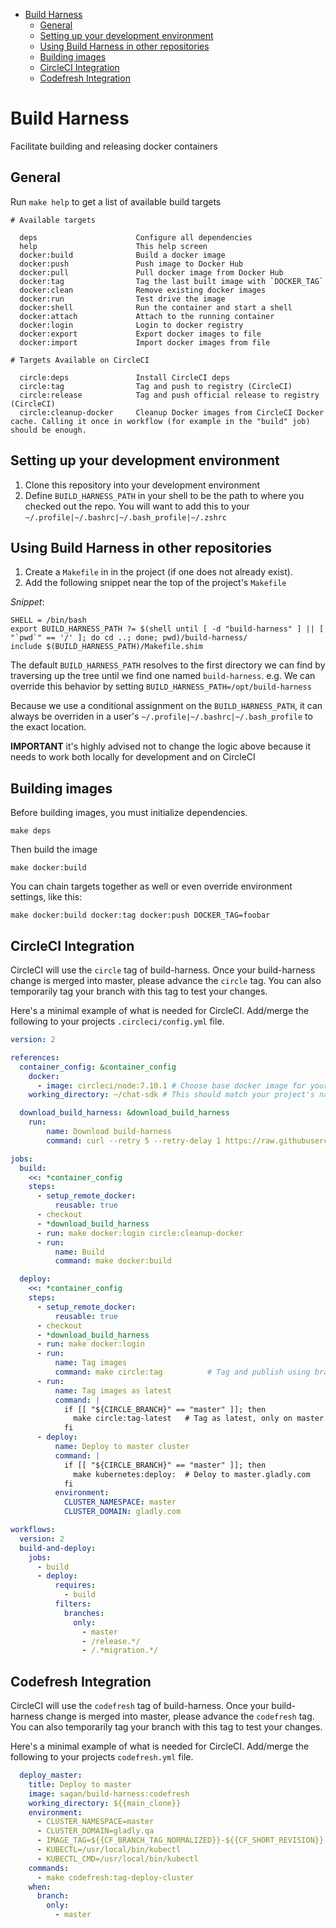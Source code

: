 <!-- MarkdownTOC -->

- [Build Harness](#build-harness)
  - [General](#general)
  - [Setting up your development environment](#setting-up-your-development-environment)
  - [Using Build Harness in other repositories](#using-build-harness-in-other-repositories)
  - [Building images](#building-images)
  - [CircleCI Integration](#circleci-integration)
  - [Codefresh Integration](#codefresh-integration)

<!-- /MarkdownTOC -->

# Build Harness

Facilitate building and releasing docker containers

## General

Run `make help` to get a list of available build targets

```
# Available targets

  deps                      Configure all dependencies
  help                      This help screen
  docker:build              Build a docker image
  docker:push               Push image to Docker Hub
  docker:pull               Pull docker image from Docker Hub
  docker:tag                Tag the last built image with `DOCKER_TAG`
  docker:clean              Remove existing docker images
  docker:run                Test drive the image
  docker:shell              Run the container and start a shell
  docker:attach             Attach to the running container
  docker:login              Login to docker registry
  docker:export             Export docker images to file
  docker:import             Import docker images from file

# Targets Available on CircleCI

  circle:deps               Install CircleCI deps
  circle:tag                Tag and push to registry (CircleCI)
  circle:release            Tag and push official release to registry (CircleCI)
  circle:cleanup-docker     Cleanup Docker images from CircleCI Docker cache. Calling it once in workflow (for example in the "build" job) should be enough.
```

## Setting up your development environment

1. Clone this repository into your development environment
2. Define `BUILD_HARNESS_PATH` in your shell to be the path to where you checked out the repo. You will want to add this to your `~/.profile|~/.bashrc|~/.bash_profile|~/.zshrc`

## Using Build Harness in other repositories

1. Create a `Makefile` in in the project (if one does not already exist).
1. Add the following snippet near the top of the project's `Makefile`

*Snippet*:
```
SHELL = /bin/bash
export BUILD_HARNESS_PATH ?= $(shell until [ -d "build-harness" ] || [ "`pwd`" == '/' ]; do cd ..; done; pwd)/build-harness/
include $(BUILD_HARNESS_PATH)/Makefile.shim
```

The default `BUILD_HARNESS_PATH` resolves to the first directory we can find by traversing up the tree until we find one named `build-harness`. e.g. We can override this behavior by setting `BUILD_HARNESS_PATH=/opt/build-harness`

Because we use a conditional assignment on the `BUILD_HARNESS_PATH`, it can always be overriden in a user's `~/.profile|~/.bashrc|~/.bash_profile` to the exact location.

**IMPORTANT** it's highly advised not to change the logic above because it needs to work both locally for development and on CircleCI

## Building images

Before building images, you must initialize dependencies.

    make deps

Then build the image

    make docker:build

You can chain targets together as well or even override environment settings, like this:

    make docker:build docker:tag docker:push DOCKER_TAG=foobar

## CircleCI Integration

CircleCI will use the `circle` tag of build-harness. Once your build-harness change is merged into master, please advance the `circle` tag. You can also temporarily tag your branch with this tag to test your changes.

Here's a minimal example of what is needed for CircleCI. Add/merge the following to your projects `.circleci/config.yml` file.
```yaml
version: 2

references:
  container_config: &container_config
    docker:
      - image: circleci/node:7.10.1 # Choose base docker image for your build, https://hub.docker.com/u/circleci/ has some
    working_directory: ~/chat-sdk # This should match your project's name

  download_build_harness: &download_build_harness
    run:
        name: Download build-harness
        command: curl --retry 5 --retry-delay 1 https://raw.githubusercontent.com/sagansystems/build-harness/master/bin/circleci.sh | bash -x -s

jobs:
  build:
    <<: *container_config
    steps:
      - setup_remote_docker:
          reusable: true
      - checkout
      - *download_build_harness
      - run: make docker:login circle:cleanup-docker
      - run:
          name: Build
          command: make docker:build

  deploy:
    <<: *container_config
    steps:
      - setup_remote_docker:
          reusable: true
      - checkout
      - *download_build_harness
      - run: make docker:login
      - run:
          name: Tag images
          command: make circle:tag          # Tag and publish using branch and build number
      - run:
          name: Tag images as latest
          command: |
            if [[ "${CIRCLE_BRANCH}" == "master" ]]; then
              make circle:tag-latest   # Tag as latest, only on master
            fi
      - deploy:
          name: Deploy to master cluster
          command: |
            if [[ "${CIRCLE_BRANCH}" == "master" ]]; then
              make kubernetes:deploy:  # Deloy to master.gladly.com
            fi
          environment:
            CLUSTER_NAMESPACE: master
            CLUSTER_DOMAIN: gladly.com

workflows:
  version: 2
  build-and-deploy:
    jobs:
      - build
      - deploy:
          requires:
            - build
          filters:
            branches:
              only:
                - master
                - /release.*/
                - /.*migration.*/
```


## Codefresh Integration

CircleCI will use the `codefresh` tag of build-harness. Once your build-harness change is merged into master, please advance the `codefresh` tag. You can also temporarily tag your branch with this tag to test your changes.

Here's a minimal example of what is needed for CircleCI. Add/merge the following to your projects `codefresh.yml` file.
```yaml
  deploy_master:
    title: Deploy to master
    image: sagan/build-harness:codefresh
    working_directory: ${{main_clone}}
    environment:
      - CLUSTER_NAMESPACE=master
      - CLUSTER_DOMAIN=gladly.qa
      - IMAGE_TAG=${{CF_BRANCH_TAG_NORMALIZED}}-${{CF_SHORT_REVISION}}
      - KUBECTL=/usr/local/bin/kubectl
      - KUBECTL_CMD=/usr/local/bin/kubectl
    commands:
      - make codefresh:tag-deploy-cluster
    when:
      branch:
        only:
          - master
```

